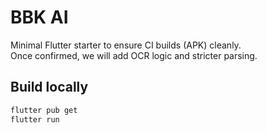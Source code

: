 # BBK AI

Minimal Flutter starter to ensure CI builds (APK) cleanly.  
Once confirmed, we will add OCR logic and stricter parsing.

## Build locally
```bash
flutter pub get
flutter run
